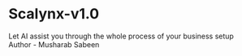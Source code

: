 # Scalynx-v1.0
Let AI assist you through the whole process of your business setup
<br>
Author - Musharab Sabeen
